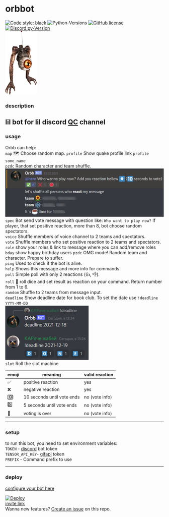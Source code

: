 # orbbot

[![Code style: black](https://img.shields.io/badge/code%20style-black-000000.svg)](https://github.com/psf/black)
![Python-Versions](https://img.shields.io/badge/python-3.8-blue)
[![GitHub license](https://img.shields.io/badge/license-MIT-blue.svg)](https://raw.githubusercontent.com/rvalien/orbbot/master/LICENSE)
[![Discord.py-Version](https://img.shields.io/badge/discord.py-1.6-blue)](https://pypi.org/project/discord.py/)  
<img src="orbb.png" width="100">

### description

lil bot for lil discord [QC](https://quake.bethesda.net/en) channel
---

### usage

Orbb can help:  
`map`      🗺️ Choose random map.
`profile` Show quake profile link `profile some_name`  
`pzdc`     Random character and team shuffle.
![](./vote_exmpl.png)
`spec`    Bot send vote message with question like: `Who want to play now?` If player, that set positive reaction, more
than 8, bot choose random spectators.  
`voice`    Shuffle members of voice channel to 2 teams and spectators.  
`vote`    Shuffle members who set positive reaction to 2 teams and spectators.  
`role`    show your roles & link to message where you can add/remove roles  
`bday`    show happy birthday users
`pzdc`    OMG mode! Random team and character. Prepare to suffer.  
`ping`    Used to check if the bot is alive.  
`help`    Shows this message and more info for commands.  
`poll` Simple poll with only 2 reactions (👍, 👎).  
`roll` 🎲 roll dice and set result as reaction on your command. Return number from 1 to 6.  
`random` Shuffle to 2 teams from message input.  
`deadline` Show deadline date for book club. To set the date use `!deadline YYYY-MM-DD`  
![](./deadline.PNG)  
`slot`     Roll the slot machine




|emoji| meaning                  |valid reaction|  
|-----|--------------------------|--------------|  
|✅   |positive reaction          |yes           |   
|❌   | negative reaction         |yes           |  
|🔟   | 10 seconds until vote ends|no (vote info)|  
|5️⃣   | 5 seconds until vote ends |no (vote info)|  
|🛑   | voting is over            |no (vote info)|   



---

### setup

to run this bot, you need to set environment variables:  
`TOKEN` - [discord](https://discord.com/developers/docs/intro) bot token  
`TENSOR_API_KEY`- [gifapi](https://tenor.com/gifapi/documentation) token  
`PREFIX` - Command prefix to use

---

### deploy

[configure your bot here](https://discord.com/developers/applications/)  

[![Deploy](https://www.herokucdn.com/deploy/button.png)](https://heroku.com/deploy?template=https://github.com/rvalien/orbbot)  
[invite link](https://discordapp.com/oauth2/authorize?&client_id=757854688518602773&scope=bot&permissions=1275591744)  
Wanna new features? [Create an issue](https://github.com/rvalien/orbbot/issues) on this repo.  
